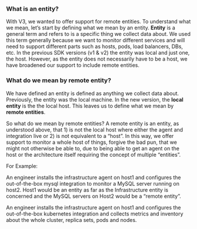 ### What is an entity?
 
With V3, we wanted to offer support for remote entities. To understand what we mean, let’s start by defining what we mean by an entity. **Entity** is a general term and refers to is a specific thing we collect data about. We used this term generally because we want to monitor different services and will need to support different parts such as hosts, pods, load balancers, DBs, etc. In the previous SDK versions (v1 & v2) the entity was local and just one, the host. However, as the entity does not necessarily have to be a host, we have broadened our support to include remote entities.
 
### What do we mean by remote entity?

We have defined an entity is defined as anything we collect data about. Previously, the entity was the local machine. In the new version, the **local entity** is the the local host. This leaves us to define what we mean by **remote entities**.
 
So what do we mean by remote entities? A remote entity is an entity, as understood above, that 1) is not the local host where either the agent and integration live or 2) is not equivalent to a “host”. In this way, we offer support to monitor a whole host of things, forgive the bad pun, that we might not otherwise be able to, due to being able to get an agent on the host or the architecture itself requiring the concept of multiple “entities”.
 
For Example:
 
An engineer installs the infrastructure agent on host1 and configures the out-of-the-box mysql integration to monitor a MySQL server running on host2. Host1 would be an entity as far as the Infrastructure entity is concerned and the MySQL servers on Host2 would be a “remote entity”.
 
An engineer installs the infrastructure agent on host1 and configures the out-of-the-box kubernetes integration and collects metrics and inventory about the whole cluster, replica sets, pods and nodes.
